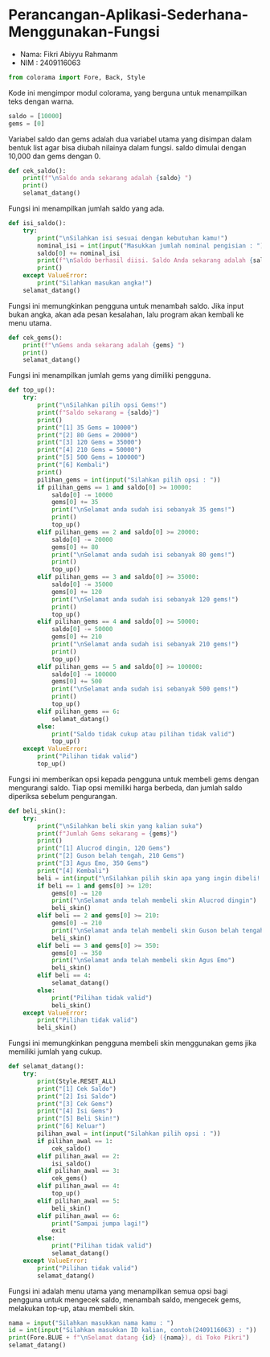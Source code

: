 # Perancangan-Aplikasi-Sederhana-Menggunakan-Fungsi
- Nama: Fikri Abiyyu Rahmanm
- NIM : 2409116063

```python
from colorama import Fore, Back, Style
```
Kode ini mengimpor modul colorama, yang berguna untuk menampilkan teks dengan warna.
```python
saldo = [10000]
gems = [0]
```
Variabel saldo dan gems adalah dua variabel utama yang disimpan dalam bentuk list agar bisa diubah nilainya dalam fungsi. saldo dimulai dengan 10,000 dan gems dengan 0.
```python
def cek_saldo():
    print(f"\nSaldo anda sekarang adalah {saldo} ")
    print()
    selamat_datang()
```
Fungsi ini menampilkan jumlah saldo yang ada.
```python
def isi_saldo():
    try:
        print("\nSilahkan isi sesuai dengan kebutuhan kamu!")
        nominal_isi = int(input("Masukkan jumlah nominal pengisian : "))
        saldo[0] += nominal_isi
        print(f"\nSaldo berhasil diisi. Saldo Anda sekarang adalah {saldo}")
        print()
    except ValueError:
        print("Silahkan masukan angka!")
    selamat_datang()
```
Fungsi ini memungkinkan pengguna untuk menambah saldo. Jika input bukan angka, akan ada pesan kesalahan, lalu program akan kembali ke menu utama.
```python
def cek_gems():
    print(f"\nGems anda sekarang adalah {gems} ")
    print()
    selamat_datang()
```
Fungsi ini menampilkan jumlah gems yang dimiliki pengguna.
```python
def top_up():
    try:
        print("\nSilahkan pilih opsi Gems!")
        print(f"Saldo sekarang = {saldo}")
        print()
        print("[1] 35 Gems = 10000")
        print("[2] 80 Gems = 20000")
        print("[3] 120 Gems = 35000")
        print("[4] 210 Gems = 50000")
        print("[5] 500 Gems = 100000")
        print("[6] Kembali")
        print()
        pilihan_gems = int(input("Silahkan pilih opsi : "))
        if pilihan_gems == 1 and saldo[0] >= 10000:
            saldo[0] -= 10000
            gems[0] += 35
            print("\nSelamat anda sudah isi sebanyak 35 gems!")
            print()
            top_up()
        elif pilihan_gems == 2 and saldo[0] >= 20000:
            saldo[0] -= 20000
            gems[0] += 80
            print("\nSelamat anda sudah isi sebanyak 80 gems!")
            print()
            top_up()
        elif pilihan_gems == 3 and saldo[0] >= 35000:
            saldo[0] -= 35000
            gems[0] += 120
            print("\nSelamat anda sudah isi sebanyak 120 gems!")
            print()
            top_up()
        elif pilihan_gems == 4 and saldo[0] >= 50000:
            saldo[0] -= 50000
            gems[0] += 210
            print("\nSelamat anda sudah isi sebanyak 210 gems!")
            print()
            top_up()
        elif pilihan_gems == 5 and saldo[0] >= 100000:
            saldo[0] -= 100000
            gems[0] += 500
            print("\nSelamat anda sudah isi sebanyak 500 gems!")
            print()
            top_up()
        elif pilihan_gems == 6:
            selamat_datang()
        else:
            print("Saldo tidak cukup atau pilihan tidak valid")
            top_up()
    except ValueError:
        print("Pilihan tidak valid")
        top_up()
```
Fungsi ini memberikan opsi kepada pengguna untuk membeli gems dengan mengurangi saldo. Tiap opsi memiliki harga berbeda, dan jumlah saldo diperiksa sebelum pengurangan.
```python
def beli_skin():
    try:
        print("\nSilahkan beli skin yang kalian suka")
        print(f"Jumlah Gems sekarang = {gems}")
        print()
        print("[1] Alucrod dingin, 120 Gems")
        print("[2] Guson belah tengah, 210 Gems")
        print("[3] Agus Emo, 350 Gems")
        print("[4] Kembali")
        beli = int(input("\nSilahkan pilih skin apa yang ingin dibeli! : "))
        if beli == 1 and gems[0] >= 120:
            gems[0] -= 120
            print("\nSelamat anda telah membeli skin Alucrod dingin")
            beli_skin()
        elif beli == 2 and gems[0] >= 210:
            gems[0] -= 210
            print("\nSelamat anda telah membeli skin Guson belah tengah")
            beli_skin()
        elif beli == 3 and gems[0] >= 350:
            gems[0] -= 350
            print("\nSelamat anda telah membeli skin Agus Emo")
            beli_skin()
        elif beli == 4:
            selamat_datang()
        else:
            print("Pilihan tidak valid")
            beli_skin()
    except ValueError:
        print("Pilihan tidak valid")
        beli_skin()
```
Fungsi ini memungkinkan pengguna membeli skin menggunakan gems jika memiliki jumlah yang cukup.
```python
def selamat_datang():
    try:
        print(Style.RESET_ALL)
        print("[1] Cek Saldo")
        print("[2] Isi Saldo")
        print("[3] Cek Gems")
        print("[4] Isi Gems")
        print("[5] Beli Skin!")
        print("[6] Keluar")
        pilihan_awal = int(input("Silahkan pilih opsi : "))
        if pilihan_awal == 1:
            cek_saldo()
        elif pilihan_awal == 2:
            isi_saldo()
        elif pilihan_awal == 3:
            cek_gems()
        elif pilihan_awal == 4:
            top_up()
        elif pilihan_awal == 5:
            beli_skin()
        elif pilihan_awal == 6:
            print("Sampai jumpa lagi!")
            exit
        else:
            print("Pilihan tidak valid")
            selamat_datang()
    except ValueError:
        print("Pilihan tidak valid")
        selamat_datang()
```
Fungsi ini adalah menu utama yang menampilkan semua opsi bagi pengguna untuk mengecek saldo, menambah saldo, mengecek gems, melakukan top-up, atau membeli skin.
``` python
nama = input("Silahkan masukkan nama kamu : ")
id = int(input("Silahkan masukkan ID kalian, contoh(2409116063) : "))
print(Fore.BLUE + f"\nSelamat datang {id} ({nama}), di Toko Pikri")
selamat_datang()
```
